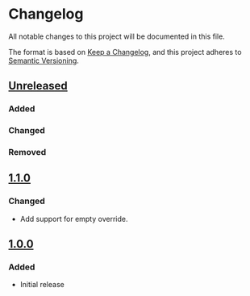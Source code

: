 # Changelog

All notable changes to this project will be documented in this file.

The format is based on [Keep a Changelog](https://keepachangelog.com/en/1.1.0/),
and this project adheres to [Semantic Versioning](https://semver.org/spec/v2.0.0.html).

## [Unreleased]

### Added
### Changed
### Removed

## [1.1.0]

### Changed

- Add support for empty override.

## [1.0.0]

### Added

- Initial release

[1.0.0]: https://github.com/nalanj/mockable-modules/compare/a4228fe8776f0a671560f8dff3b403906051a1dc...v1.0.0
[1.1.0]: https://github.com/nalanj/mockable-modules/compare/v1.0.0...v1.1.0
[unreleased]: https://github.com/nalanj/mockable-modules/compare/main...1.0.0

